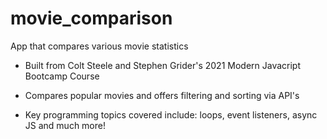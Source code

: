 # movie_comparison
App that compares various movie statistics

* Built from Colt Steele and Stephen Grider's 2021 Modern Javacript Bootcamp Course

* Compares popular movies and offers filtering and sorting via API's

* Key programming topics covered include: loops, event listeners, async JS and much more!
